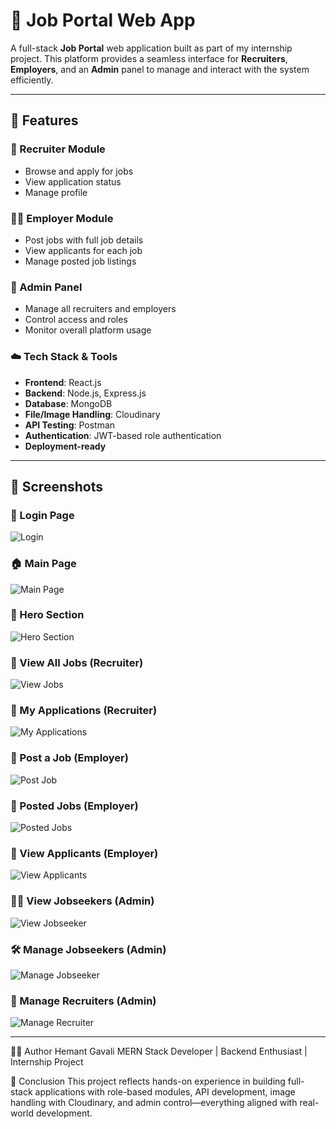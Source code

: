 # 💼 Job Portal Web App

A full-stack **Job Portal** web application built as part of my internship project. This platform provides a seamless interface for **Recruiters**, **Employers**, and an **Admin** panel to manage and interact with the system efficiently.

---

## 🚀 Features

### 👤 Recruiter Module
- Browse and apply for jobs
- View application status
- Manage profile

### 🧑‍💼 Employer Module
- Post jobs with full job details
- View applicants for each job
- Manage posted job listings

### 🔐 Admin Panel
- Manage all recruiters and employers
- Control access and roles
- Monitor overall platform usage

### ☁️ Tech Stack & Tools
- **Frontend**: React.js
- **Backend**: Node.js, Express.js
- **Database**: MongoDB
- **File/Image Handling**: Cloudinary
- **API Testing**: Postman
- **Authentication**: JWT-based role authentication
- **Deployment-ready**

---

## 📸 Screenshots

### 🔐 Login Page
![Login](./screenshot/login.png)

### 🏠 Main Page
![Main Page](./screenshot/MainPage.png)

### 🎯 Hero Section
![Hero Section](./screenshot/Herosection.png)

### 📃 View All Jobs (Recruiter)
![View Jobs](./screenshot/View_jobs.png)

### 📨 My Applications (Recruiter)
![My Applications](./screenshot/My_application.png)

### 📝 Post a Job (Employer)
![Post Job](./screenshot/Post_Job.png)

### 📌 Posted Jobs (Employer)
![Posted Jobs](./screenshot/Posted_Job.png)

### 👀 View Applicants (Employer)
![View Applicants](./screenshot/View_Applicants.png)

### 🧑‍💼 View Jobseekers (Admin)
![View Jobseeker](./screenshot/View_Jobseeker.png)

### 🛠️ Manage Jobseekers (Admin)
![Manage Jobseeker](./screenshot/Manage_jobSeeker.png)

### 👥 Manage Recruiters (Admin)
![Manage Recruiter](./screenshot/Manage_Recuiter.png)

---

🙋‍♂️ Author
Hemant Gavali
MERN Stack Developer | Backend Enthusiast | Internship Project

🏁 Conclusion
This project reflects hands-on experience in building 
full-stack applications with role-based modules, API development, 
image handling with Cloudinary, and admin control—everything aligned 
with real-world development.

